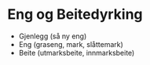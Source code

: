 # Eng og Beitedyrking

- Gjenlegg (så ny eng)
- Eng (graseng, mark, slåttemark)
- Beite (utmarksbeite, innmarksbeite)


